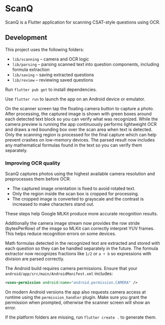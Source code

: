 # ScanQ

ScanQ is a Flutter application for scanning CSAT-style questions using OCR.

## Development

This project uses the following folders:

- `lib/scanning` – camera and OCR logic
- `lib/parsing` – parsing scanned text into question components, including
  formula extraction
- `lib/saving` – saving extracted questions
- `lib/review` – reviewing saved questions

Run `flutter pub get` to install dependencies.

Use `flutter run` to launch the app on an Android device or emulator.

On the scanner screen tap the floating camera button to capture a photo. After
processing, the captured image is shown with green boxes around each detected
text block so you can verify what was recognized. While
the camera preview is running the app continuously performs lightweight OCR and
draws a red bounding box over the scan area when text is detected. Only the
scanning region is processed for the final capture which can help prevent
crashes on low-memory devices. The parsed result now includes any mathematical
formulas found in the text so you can verify them separately.

### Improving OCR quality

ScanQ captures photos using the highest available camera resolution and
preprocesses them before OCR:

- The captured image orientation is fixed to avoid rotated text.
- Only the region inside the scan box is cropped for processing.
- The cropped image is converted to grayscale and the contrast is increased to
  make characters stand out.

These steps help Google MLKit produce more accurate recognition results.

Additionally the camera image stream now provides the row stride
(bytesPerRow) of the image so MLKit can correctly interpret YUV frames.
This helps reduce recognition errors on some devices.

Math formulas detected in the recognized text are extracted and stored with
each question so they can be handled separately in the future.
The formula extractor now recognizes fractions like `1/2` or `a ÷ b` so
expressions with division are parsed correctly.

The Android build requires camera permissions. Ensure that your
`android/app/src/main/AndroidManifest.xml` includes:

```xml
<uses-permission android:name="android.permission.CAMERA" />
```

On modern Android versions the app also requests camera access at runtime using
the `permission_handler` plugin. Make sure you grant the permission when
prompted, otherwise the scanner screen will show an error.

If the platform folders are missing, run `flutter create .` to generate them.
